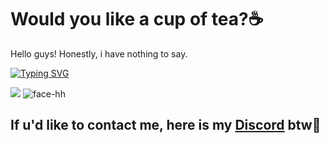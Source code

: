 <h1>Would you like a cup of tea?☕</h1>
Hello guys! Honestly, i have nothing to say. 

[![Typing SVG](https://readme-typing-svg.herokuapp.com?font=Fira+Code&weight=500&size=50&duration=3000&pause=1000&width=600&height=100&lines=Nah%2C+i'd+rather+die)](https://git.io/typing-svg)

![](https://github-readme-stats.vercel.app/api?username=amistix&show_icons=true&theme=tokyonight&hide=["issues"])
![face-hh](https://github-readme-stats.vercel.app/api/top-langs?username=amistix&show_icons=true&theme=tokyonight&layout=compact)

## If u'd like to contact me, here is my [Discord](https://discordapp.com/users/719065074911805502/) btw👾
